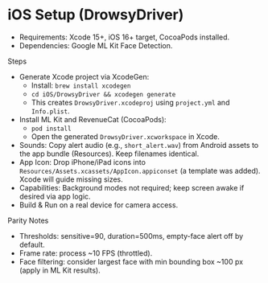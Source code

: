 # iOS Setup (DrowsyDriver)

- Requirements: Xcode 15+, iOS 16+ target, CocoaPods installed.
- Dependencies: Google ML Kit Face Detection.

Steps
- Generate Xcode project via XcodeGen:
  - Install: `brew install xcodegen`
  - `cd iOS/DrowsyDriver && xcodegen generate`
  - This creates `DrowsyDriver.xcodeproj` using `project.yml` and `Info.plist`.
- Install ML Kit and RevenueCat (CocoaPods):
  - `pod install`
  - Open the generated `DrowsyDriver.xcworkspace` in Xcode.
- Sounds: Copy alert audio (e.g., `short_alert.wav`) from Android assets to the app bundle (Resources). Keep filenames identical.
- App Icon: Drop iPhone/iPad icons into `Resources/Assets.xcassets/AppIcon.appiconset` (a template was added). Xcode will guide missing sizes.
- Capabilities: Background modes not required; keep screen awake if desired via app logic.
- Build & Run on a real device for camera access.

Parity Notes
- Thresholds: sensitive=90, duration=500ms, empty-face alert off by default.
- Frame rate: process ~10 FPS (throttled).
- Face filtering: consider largest face with min bounding box ~100 px (apply in ML Kit results).
